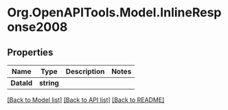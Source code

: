 
# Org.OpenAPITools.Model.InlineResponse2008

## Properties

Name | Type | Description | Notes
------------ | ------------- | ------------- | -------------
**DataId** | **string** |  | 

[[Back to Model list]](../README.md#documentation-for-models)
[[Back to API list]](../README.md#documentation-for-api-endpoints)
[[Back to README]](../README.md)

